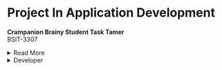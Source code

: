 # Project In Application Development

**Crampanion Brainy Student Task Tamer**  
BSIT-3307

<details><summary>Read More</summary> 
  The Crampanion Brainy Task Tamer is an mobile appplication that is designed specifically for students.It  
  is a mobile application that helps manage and organize their tasks, assignments, and deadlines effectively  
  by allowing them to create, edit, and delete tasks to set reminders. The main purpose and objective of this   
  mobile application is to assist students in managing their tasks and deadlines that they need to accomplish.</details>

<details><summary>Developer</summary>
    <div style="overflow: auto;">
    <h2>Hawak Carl Jonel V. <img src="https://static-00.iconduck.com/assets.00/facebook-icon-512x512-7a4en82u.png" style="float: right; height:20px; width:25px;"></h2>
    <h2>Lagunsing John Carlo M. <img src="image_url" style="float: right;"></h2>
    <h2>Luna Andrei B. <img src="image_url" style="float: right;"></h2>
  </div></details>
  





